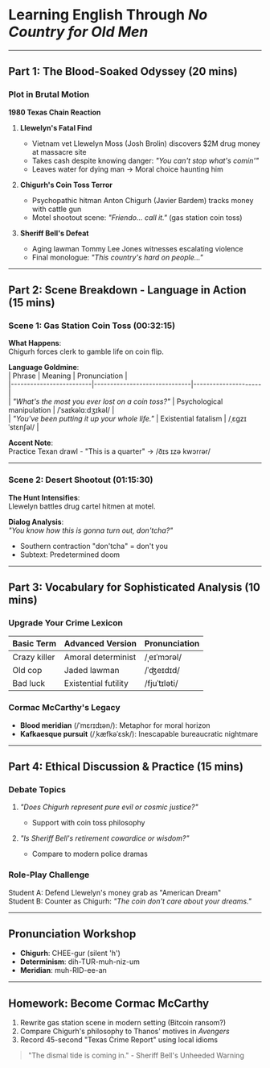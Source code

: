 # Learning English Through *No Country for Old Men*  

---

## Part 1: The Blood-Soaked Odyssey (20 mins)  

### Plot in Brutal Motion  
**1980 Texas Chain Reaction**  
1. **Llewelyn's Fatal Find**  
   - Vietnam vet Llewelyn Moss (Josh Brolin) discovers $2M drug money at massacre site  
   - Takes cash despite knowing danger: *"You can't stop what's comin'"*  
   - Leaves water for dying man → Moral choice haunting him  

2. **Chigurh's Coin Toss Terror**  
   - Psychopathic hitman Anton Chigurh (Javier Bardem) tracks money with cattle gun  
   - Motel shootout scene: *"Friendo... call it."* (gas station coin toss)  

3. **Sheriff Bell's Defeat**  
   - Aging lawman Tommy Lee Jones witnesses escalating violence  
   - Final monologue: *"This country's hard on people..."*  

---

## Part 2: Scene Breakdown - Language in Action (15 mins)  

### Scene 1: Gas Station Coin Toss (00:32:15)  
**What Happens**:  
Chigurh forces clerk to gamble life on coin flip.  

**Language Goldmine**:  
| Phrase                  | Meaning                      | Pronunciation       |  
|-------------------------|------------------------------|---------------------|  
| *"What's the most you ever lost on a coin toss?"* | Psychological manipulation | /ˈsaɪkəlɑːdʒɪkəl/  |  
| *"You've been putting it up your whole life."*    | Existential fatalism         | /ˌɛɡzɪˈstɛnʃəl/    |  

**Accent Note**:  
Practice Texan drawl - "This is a quarter" → /ðɪs ɪzə kwɔrɾər/  

---

### Scene 2: Desert Shootout (01:15:30)  
**The Hunt Intensifies**:  
Llewelyn battles drug cartel hitmen at motel.  

**Dialog Analysis**:  
*"You know how this is gonna turn out, don'tcha?"*  
- Southern contraction "don'tcha" = don't you  
- Subtext: Predetermined doom  

---

## Part 3: Vocabulary for Sophisticated Analysis (10 mins)  

### Upgrade Your Crime Lexicon  
| Basic Term         | Advanced Version              | Pronunciation        |  
|--------------------|-------------------------------|----------------------|  
| Crazy killer       | Amoral determinist            | /ˌeɪˈmɔrəl/         |  
| Old cop            | Jaded lawman                  | /ˈʤeɪdɪd/           |  
| Bad luck           | Existential futility          | /fjuˈtɪləti/        |  

### Cormac McCarthy's Legacy  
- **Blood meridian** (/ˈmɛrɪdɪən/): Metaphor for moral horizon  
- **Kafkaesque pursuit** (/ˌkæfkəˈɛsk/): Inescapable bureaucratic nightmare  

---

## Part 4: Ethical Discussion & Practice (15 mins)  

### Debate Topics  
1. *"Does Chigurh represent pure evil or cosmic justice?"*  
   - Support with coin toss philosophy  

2. *"Is Sheriff Bell's retirement cowardice or wisdom?"*  
   - Compare to modern police dramas  

### Role-Play Challenge  
Student A: Defend Llewelyn's money grab as "American Dream"  
Student B: Counter as Chigurh: *"The coin don't care about your dreams."*  

---

## Pronunciation Workshop  
- **Chigurh**: CHEE-gur (silent 'h')  
- **Determinism**: dih-TUR-muh-niz-um  
- **Meridian**: muh-RID-ee-an  

---

## Homework: Become Cormac McCarthy  
1. Rewrite gas station scene in modern setting (Bitcoin ransom?)  
2. Compare Chigurh's philosophy to Thanos' motives in *Avengers*  
3. Record 45-second "Texas Crime Report" using local idioms  

> "The dismal tide is coming in." - Sheriff Bell's Unheeded Warning  